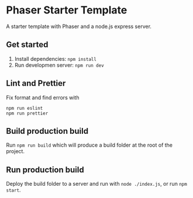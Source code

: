 # Phaser Starter Template
A starter template with Phaser and a node.js express server.

## Get started
1. Install dependencies: `npm install`
2. Run developmen server: `npm run dev`

## Lint and Prettier
Fix format and find errors with
```
npm run eslint
npm run prettier
```

## Build production build
Run `npm run build` which will produce a build folder at the root of the project.

## Run production build
Deploy the build folder to a server and run with `node ./index.js`, or run `npm start`.